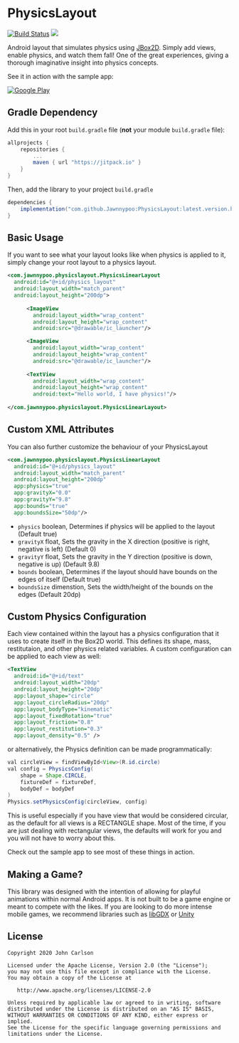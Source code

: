 # PhysicsLayout

[![Build Status](https://travis-ci.org/Jawnnypoo/PhysicsLayout.svg?branch=master)](https://travis-ci.org/Jawnnypoo/PhysicsLayout) [![](https://jitpack.io/v/Jawnnypoo/PhysicsLayout.svg)](https://jitpack.io/#Jawnnypoo/PhysicsLayout)

Android layout that simulates physics using [JBox2D](https://github.com/jbox2d/jbox2d). Simply add views, enable physics, and watch them fall! One of the great experiences, giving a thorough imaginative insight into physics concepts.

See it in action with the sample app:

[![Google Play](https://raw.githubusercontent.com/Jawnnypoo/PhysicsLayout/master/art/google-play-badge.png)](https://play.google.com/store/apps/details?id=com.jawnnypoo.physicslayout.sample)

## Gradle Dependency

Add this in your root `build.gradle` file (**not** your module `build.gradle` file):

```gradle
allprojects {
	repositories {
		...
		maven { url "https://jitpack.io" }
	}
}
```

Then, add the library to your project `build.gradle`
```gradle
dependencies {
    implementation("com.github.Jawnnypoo:PhysicsLayout:latest.version.here")
}
```

## Basic Usage
If you want to see what your layout looks like when physics is applied to it, simply change your root layout to a physics layout. 
```xml
<com.jawnnypoo.physicslayout.PhysicsLinearLayout
  android:id="@+id/physics_layout"
  android:layout_width="match_parent"
  android:layout_height="200dp">
            
      <ImageView
        android:layout_width="wrap_content"
        android:layout_height="wrap_content"
        android:src="@drawable/ic_launcher"/>

      <ImageView
        android:layout_width="wrap_content"
        android:layout_height="wrap_content"
        android:src="@drawable/ic_launcher"/>
              
      <TextView
        android:layout_width="wrap_content"
        android:layout_height="wrap_content"
        android:text="Hello world, I have physics!"/>
            
</com.jawnnypoo.physicslayout.PhysicsLinearLayout>
```     
## Custom XML Attributes
You can also further customize the behaviour of your PhysicsLayout
    
```xml  
<com.jawnnypoo.physicslayout.PhysicsLinearLayout
  android:id="@+id/physics_layout"
  android:layout_width="match_parent"
  android:layout_height="200dp"
  app:physics="true"
  app:gravityX="0.0"
  app:gravityY="9.8"
  app:bounds="true"
  app:boundsSize="50dp"/>
```            

 * `physics` boolean, Determines if physics will be applied to the layout (Default true)
 * `gravityX` float, Sets the gravity in the X direction (positive is right, negative is left) (Default 0)
 * `gravityY` float, Sets the gravity in the Y direction (positive is down, negative is up) (Default 9.8)
 * `bounds` boolean, Determines if the layout should have bounds on the edges of itself (Default true)
 * `boundsSize` dimenstion, Sets the width/height of the bounds on the edges (Default 20dp)

## Custom Physics Configuration
Each view contained within the layout has a physics configuration that it uses to create itself in the Box2D world. This defines its shape, mass, restitutaion, and other physics related variables. A custom configuration can be applied to each view as well:
```xml
<TextView
  android:id="@+id/text"
  android:layout_width="20dp"
  android:layout_height="20dp"
  app:layout_shape="circle"
  app:layout_circleRadius="20dp"
  app:layout_bodyType="kinematic"
  app:layout_fixedRotation="true"
  app:layout_friction="0.8"
  app:layout_restitution="0.3"
  app:layout_density="0.5" />
```
or alternatively, the Physics definition can be made programmatically:
```java
val circleView = findViewById<View>(R.id.circle)
val config = PhysicsConfig(
    shape = Shape.CIRCLE,
    fixtureDef = fixtureDef,
    bodyDef = bodyDef
)
Physics.setPhysicsConfig(circleView, config)
```

This is useful especially if you have view that would be considered circular, as the default for all views is a RECTANGLE shape. Most of the time, if you are just dealing with rectangular views, the defaults will work for you and you will not have to worry about this.

Check out the sample app to see most of these things in action.

## Making a Game?
This library was designed with the intention of allowing for playful animations within normal Android apps. It is not built to be a game engine or meant to compete with the likes. If you are looking to do more intense mobile games, we recommend libraries such as [libGDX](https://libgdx.badlogicgames.com/) or [Unity](https://unity3d.com/)

License
--------

    Copyright 2020 John Carlson

    Licensed under the Apache License, Version 2.0 (the "License");
    you may not use this file except in compliance with the License.
    You may obtain a copy of the License at

       http://www.apache.org/licenses/LICENSE-2.0

    Unless required by applicable law or agreed to in writing, software
    distributed under the License is distributed on an "AS IS" BASIS,
    WITHOUT WARRANTIES OR CONDITIONS OF ANY KIND, either express or implied.
    See the License for the specific language governing permissions and
    limitations under the License.
